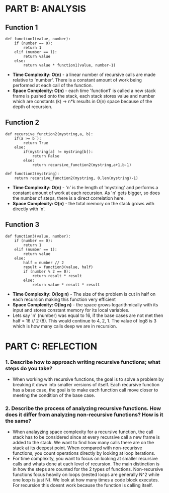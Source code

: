 # PART B: ANALYSIS
## Function 1
    def function1(value, number):
        if (number == 0):
            return 1
        elif (number == 1):
            return value
        else:
            return value * function1(value, number-1)
- **Time Complexity: O(n)** - a linear number of recursive calls are made relative to 'number'. There is a constant amount of work being performed at each call of the function.
- **Space Complexity: O(n)** - each time 'function1' is called a new stack frame is pushed onto the stack, each stack stores value and number which are constants (k) -> n*k results in O(n) space because of the depth of recursion.

## Function 2
    def recursive_function2(mystring,a, b):
        if(a >= b ):
            return True
        else:
            if(mystring[a] != mystring[b]):
                return False
            else:
                return recursive_function2(mystring,a+1,b-1)
    
    def function2(mystring):
        return recursive_function2(mystring, 0,len(mystring)-1)
- **Time Complexity: O(n)** - 'n' is the length of 'mystring' and performs a constant amount of work at each recursion. As 'n' gets bigger, so does the number of steps, there is a direct correlation here. 
- **Space Complexity: O(n)** - the total memory on the stack grows with directly with 'n'. 

## Function 3
    def function3(value, number):
        if (number == 0):
            return 1
        elif (number == 1):
            return value
        else:
            half = number // 2
            result = function3(value, half)
            if (number % 2 == 0):
                return result * result
            else:
                return value * result * result
- **Time Complexity: O(log n)** - The size of the problem is cut in half on each recursion making this function very efficient 
- **Space Complexity: O(log n)** - the space grows logarithmically with its input and stores constant memory for its local variables.
- Lets say 'n' (number) was equal to 16, if the base cases are not met then half = 16 // 2 (8). This would continue to 4, 2, 1. The value of log8 is 3 which is how many calls deep we are in recursion. 

# PART C: REFLECTION
### 1. Describe how to approach writing recursive functions; what steps do you take?
- When working with recursive functions, the goal is to solve a problem by breaking it down into smaller versions of itself. Each recursive function has a base case, the goal is to make each function call move closer to meeting the condition of the base case. 
### 2. Describe the process of analyzing recursive functions. How does it differ from analyzing non-recursive functions? How is it the same?
- When analayzing space complexity for a recursive function, the call stack has to be considered since at every recursive call a new frame is added to the stack. We want to find how many calls there are on the stack at its deepest point. When compared with non-recurisve functions, you count operations directly by looking at loop iterations. 
- For time complexity, you want to focus on looking at smaller recursive calls and whats done at each level of recursion. The main distinction is in how the steps are counted for the 2 types of functions. Non-recursive functions focus heavily on loops (nested loops are generally N^2 while one loop is just N). We look at how many times a code block executes. For recursion this doesnt work because the function is calling itself.